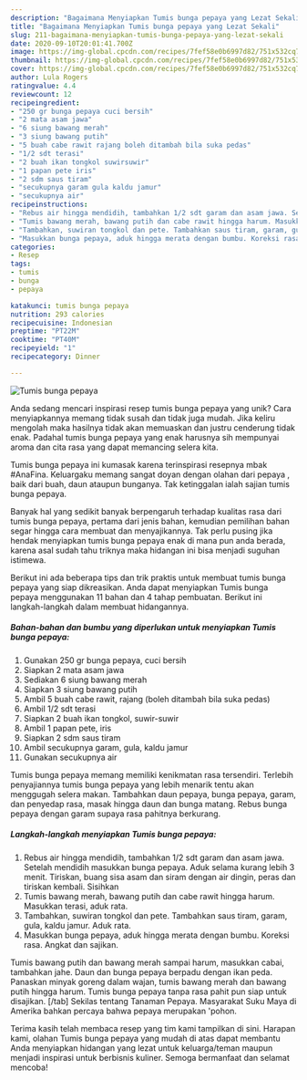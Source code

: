 ```yaml
---
description: "Bagaimana Menyiapkan Tumis bunga pepaya yang Lezat Sekali"
title: "Bagaimana Menyiapkan Tumis bunga pepaya yang Lezat Sekali"
slug: 211-bagaimana-menyiapkan-tumis-bunga-pepaya-yang-lezat-sekali
date: 2020-09-10T20:01:41.700Z
image: https://img-global.cpcdn.com/recipes/7fef58e0b6997d82/751x532cq70/tumis-bunga-pepaya-foto-resep-utama.jpg
thumbnail: https://img-global.cpcdn.com/recipes/7fef58e0b6997d82/751x532cq70/tumis-bunga-pepaya-foto-resep-utama.jpg
cover: https://img-global.cpcdn.com/recipes/7fef58e0b6997d82/751x532cq70/tumis-bunga-pepaya-foto-resep-utama.jpg
author: Lula Rogers
ratingvalue: 4.4
reviewcount: 12
recipeingredient:
- "250 gr bunga pepaya cuci bersih"
- "2 mata asam jawa"
- "6 siung bawang merah"
- "3 siung bawang putih"
- "5 buah cabe rawit rajang boleh ditambah bila suka pedas"
- "1/2 sdt terasi"
- "2 buah ikan tongkol suwirsuwir"
- "1 papan pete iris"
- "2 sdm saus tiram"
- "secukupnya garam gula kaldu jamur"
- "secukupnya air"
recipeinstructions:
- "Rebus air hingga mendidih, tambahkan 1/2 sdt garam dan asam jawa. Setelah mendidih masukkan bunga pepaya. Aduk selama kurang lebih 3 menit. Tiriskan, buang sisa asam dan siram dengan air dingin, peras dan tiriskan kembali. Sisihkan"
- "Tumis bawang merah, bawang putih dan cabe rawit hingga harum. Masukkan terasi, aduk rata."
- "Tambahkan, suwiran tongkol dan pete. Tambahkan saus tiram, garam, gula, kaldu jamur. Aduk rata."
- "Masukkan bunga pepaya, aduk hingga merata dengan bumbu. Koreksi rasa. Angkat dan sajikan."
categories:
- Resep
tags:
- tumis
- bunga
- pepaya

katakunci: tumis bunga pepaya 
nutrition: 293 calories
recipecuisine: Indonesian
preptime: "PT22M"
cooktime: "PT40M"
recipeyield: "1"
recipecategory: Dinner

---
```



![Tumis bunga pepaya](https://img-global.cpcdn.com/recipes/7fef58e0b6997d82/751x532cq70/tumis-bunga-pepaya-foto-resep-utama.jpg)

Anda sedang mencari inspirasi resep tumis bunga pepaya yang unik? Cara menyiapkannya memang tidak susah dan tidak juga mudah. Jika keliru mengolah maka hasilnya tidak akan memuaskan dan justru cenderung tidak enak. Padahal tumis bunga pepaya yang enak harusnya sih mempunyai aroma dan cita rasa yang dapat memancing selera kita.

Tumis bunga pepaya ini kumasak karena terinspirasi resepnya mbak #AnaFina. Keluargaku memang sangat doyan dengan olahan dari pepaya , baik dari buah, daun ataupun bunganya. Tak ketinggalan ialah sajian tumis bunga pepaya.

Banyak hal yang sedikit banyak berpengaruh terhadap kualitas rasa dari tumis bunga pepaya, pertama dari jenis bahan, kemudian pemilihan bahan segar hingga cara membuat dan menyajikannya. Tak perlu pusing jika hendak menyiapkan tumis bunga pepaya enak di mana pun anda berada, karena asal sudah tahu triknya maka hidangan ini bisa menjadi suguhan istimewa.


Berikut ini ada beberapa tips dan trik praktis untuk membuat tumis bunga pepaya yang siap dikreasikan. Anda dapat menyiapkan Tumis bunga pepaya menggunakan 11 bahan dan 4 tahap pembuatan. Berikut ini langkah-langkah dalam membuat hidangannya.

<!--inarticleads1-->

##### Bahan-bahan dan bumbu yang diperlukan untuk menyiapkan Tumis bunga pepaya:

1. Gunakan 250 gr bunga pepaya, cuci bersih
1. Siapkan 2 mata asam jawa
1. Sediakan 6 siung bawang merah
1. Siapkan 3 siung bawang putih
1. Ambil 5 buah cabe rawit, rajang (boleh ditambah bila suka pedas)
1. Ambil 1/2 sdt terasi
1. Siapkan 2 buah ikan tongkol, suwir-suwir
1. Ambil 1 papan pete, iris
1. Siapkan 2 sdm saus tiram
1. Ambil secukupnya garam, gula, kaldu jamur
1. Gunakan secukupnya air


Tumis bunga pepaya memang memiliki kenikmatan rasa tersendiri. Terlebih penyajiannya tumis bunga pepaya yang lebih menarik tentu akan menggugah selera makan. Tambahkan daun pepaya, bunga pepaya, garam, dan penyedap rasa, masak hingga daun dan bunga matang. Rebus bunga pepaya dengan garam supaya rasa pahitnya berkurang. 

<!--inarticleads2-->

##### Langkah-langkah menyiapkan Tumis bunga pepaya:

1. Rebus air hingga mendidih, tambahkan 1/2 sdt garam dan asam jawa. Setelah mendidih masukkan bunga pepaya. Aduk selama kurang lebih 3 menit. Tiriskan, buang sisa asam dan siram dengan air dingin, peras dan tiriskan kembali. Sisihkan
1. Tumis bawang merah, bawang putih dan cabe rawit hingga harum. Masukkan terasi, aduk rata.
1. Tambahkan, suwiran tongkol dan pete. Tambahkan saus tiram, garam, gula, kaldu jamur. Aduk rata.
1. Masukkan bunga pepaya, aduk hingga merata dengan bumbu. Koreksi rasa. Angkat dan sajikan.


Tumis bawang putih dan bawang merah sampai harum, masukkan cabai, tambahkan jahe. Daun dan bunga pepaya berpadu dengan ikan peda. Panaskan minyak goreng dalam wajan, tumis bawang merah dan bawang putih hingga harum. Tumis bunga pepaya tanpa rasa pahit pun siap untuk disajikan. [/tab] Sekilas tentang Tanaman Pepaya. Masyarakat Suku Maya di Amerika bahkan percaya bahwa pepaya merupakan &#39;pohon. 

Terima kasih telah membaca resep yang tim kami tampilkan di sini. Harapan kami, olahan Tumis bunga pepaya yang mudah di atas dapat membantu Anda menyiapkan hidangan yang lezat untuk keluarga/teman maupun menjadi inspirasi untuk berbisnis kuliner. Semoga bermanfaat dan selamat mencoba!
